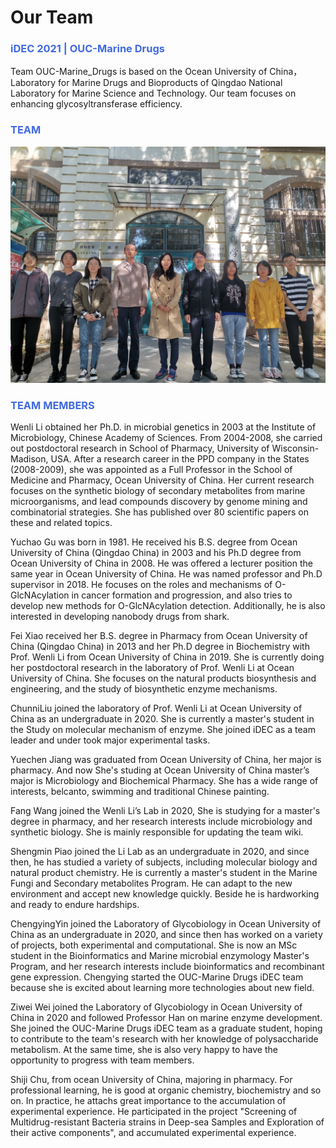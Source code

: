 # Our Team

### <span style="color:royalblue">iDEC 2021 | OUC-Marine Drugs</span>

Team OUC-Marine_Drugs is based on the Ocean University of China，Laboratory for Marine Drugs and Bioproducts of Qingdao National Laboratory for Marine Science and Technology. Our team focuses on enhancing glycosyltransferase  efficiency.

### <span style="color:royalblue"> TEAM </span> 
![GraphicalOverview](https://github.com/lilywang23/images/blob/main/team.jpg)

### <span style="color:royalblue"> TEAM MEMBERS </span> 

Wenli Li obtained her Ph.D. in microbial genetics in 2003 at the Institute of Microbiology, Chinese Academy of Sciences. From 2004-2008, she carried out postdoctoral research in School of Pharmacy, University of Wisconsin-Madison, USA. After a research career in the PPD company in the States (2008-2009), she was appointed as a Full Professor in the School of Medicine and Pharmacy, Ocean University of China. Her current research focuses on the synthetic biology of secondary metabolites from marine microorganisms, and lead compounds discovery by genome mining and combinatorial strategies. She has published over 80 scientific papers on these and related topics.

Yuchao Gu was born in 1981. He received his B.S. degree from Ocean University of China (Qingdao China) in 2003 and his Ph.D degree from Ocean University of China in 2008. He was offered a lecturer position the same year in Ocean University of China. He was named professor and Ph.D supervisor in 2018. He focuses on the roles and mechanisms of O-GlcNAcylation in cancer formation and progression, and also tries to develop new methods for O-GlcNAcylation detection. Additionally, he is also interested in developing nanobody drugs from shark.

Fei Xiao received her B.S. degree in Pharmacy from Ocean University of China (Qingdao China) in 2013 and her Ph.D degree in Biochemistry with Prof. Wenli Li from Ocean University of China in 2019. She is currently doing her postdoctoral research in the laboratory of Prof. Wenli Li at Ocean University of China. She focuses on the natural products biosynthesis and engineering, and the study of biosynthetic enzyme mechanisms.

ChunniLiu joined the laboratory of Prof. Wenli Li at Ocean University of China as an undergraduate in 2020. She is currently a master's student in the Study on molecular mechanism of enzyme. She joined iDEC as a team leader and under took major experimental tasks. 

Yuechen Jiang was graduated from Ocean University of China, her major is pharmacy. And now She's studing at Ocean University of China master’s major is Microbiology and Biochemical Pharmacy. She has a wide range of interests, belcanto, swimming and traditional Chinese painting.

Fang Wang joined the Wenli Li’s Lab in 2020, She is studying for a master's degree in pharmacy, and her research interests include microbiology and synthetic biology. She is mainly responsible for updating the team wiki.

Shengmin Piao joined the Li Lab as an undergraduate in 2020, and since then, he has studied a variety of subjects, including molecular biology and natural product chemistry. He is currently a master's student in the Marine Fungi and Secondary metabolites Program. He can adapt to the new environment and accept new knowledge quickly. Beside he is hardworking and ready to endure hardships.

ChengyingYin joined the Laboratory of Glycobiology in Ocean University of China as an undergraduate in 2020, and since then has worked on a variety of projects, both experimental and computational. She is now an MSc student in the Bioinformatics and Marine microbial enzymology Master's Program, and her research interests include bioinformatics and recombinant gene expression. Chengying started the OUC-Marine Drugs iDEC team because she is excited about learning more technologies about new field.

Ziwei Wei joined the Laboratory of Glycobiology in Ocean University of China in 2020 and followed Professor Han on marine enzyme development. She joined the OUC-Marine Drugs iDEC team as a graduate student, hoping to contribute to the team's research with her knowledge of polysaccharide metabolism. At the same time, she is also very happy to have the opportunity to progress with team members.

Shiji Chu, from ocean University of China, majoring in pharmacy. For professional learning, he is good at organic chemistry, biochemistry and so on. In practice, he attachs great importance to the accumulation of experimental experience. He participated in the project "Screening of Multidrug-resistant Bacteria strains in Deep-sea Samples and Exploration of their active components", and accumulated experimental experience. 






